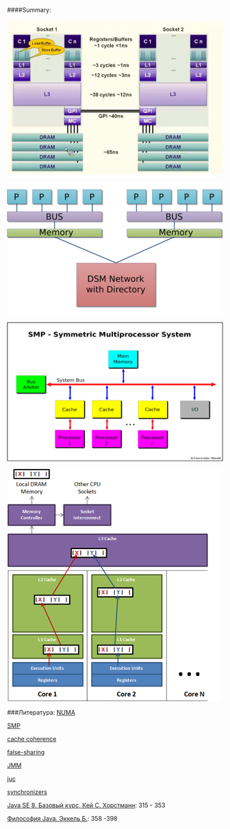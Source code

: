 ####Summary:

![cache_hierarchy](img/cache_hierarchy.png)

![numa](img/numa.png)

![smp](img/smp.png)

![false sharing](img/false_sharing.png)

###Литература:
[NUMA](https://en.wikipedia.org/wiki/Non-uniform_memory_access)

[SMP](https://en.wikipedia.org/wiki/Symmetric_multiprocessing)

[cache coherence](https://en.wikipedia.org/wiki/Cache_coherence)

[false-sharing](https://mechanical-sympathy.blogspot.com/2011/07/false-sharing.html)

[JMM](https://docs.oracle.com/javase/specs/jls/se8/html/jls-17.html)

[juc](https://habr.com/company/luxoft/blog/157273/)

[synchronizers](https://habr.com/post/277669/)

[Java SE 8. Базовый курс, Кей С. Хорстманн](http://gen.lib.rus.ec/book/index.php?md5=BE98713052E8B179E988A43DED02ABDF): 315 - 353

[Философия Java. Эккель Б.](http://gen.lib.rus.ec/book/index.php?md5=3C49E900CFC0228BCF75C2567747E793): 358 -398